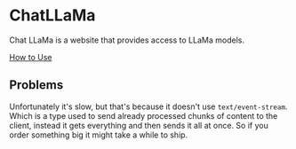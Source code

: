 # ChatLLaMa

Chat LLaMa is a website that provides access to LLaMa models.

[How to Use](https://github.com/uesleibros/OpenGPT/tree/main/opengpt/chatgptproxy/DOC.md)

## Problems

Unfortunately it's slow, but that's because it doesn't use `text/event-stream`. Which is a type used to send already processed chunks of content to the client, instead it gets everything and then sends it all at once. So if you order something big it might take a while to ship.
